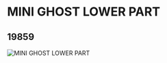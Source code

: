 # MINI GHOST LOWER PART
## 19859
![MINI GHOST LOWER PART](https://lc-www-live-s.legocdn.com/media/bricks/5/2/6125831.jpg)